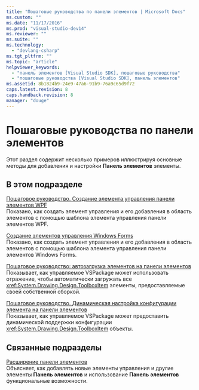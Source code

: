 ```yaml
---
title: "Пошаговые руководства по панели элементов | Microsoft Docs"
ms.custom: ""
ms.date: "11/17/2016"
ms.prod: "visual-studio-dev14"
ms.reviewer: ""
ms.suite: ""
ms.technology: 
  - "devlang-csharp"
ms.tgt_pltfrm: ""
ms.topic: "article"
helpviewer_keywords: 
  - "панель элементов [Visual Studio SDK], пошаговые руководства"
  - "пошаговые руководства [Visual Studio SDK], панель элементов"
ms.assetid: 8b1824b9-24e9-47a6-91b9-76a9c65d9f72
caps.latest.revision: 8
caps.handback.revision: 8
manager: "douge"
---
```

# Пошаговые руководства по панели элементов
Этот раздел содержит несколько примеров иллюстрируя основные методы для добавления и настройки **Панель элементов** элементы.  
  
## В этом подразделе  
 [Пошаговое руководство. Создание элемента управления панели элементов WPF](../misc/walkthrough-creating-a-wpf-toolbox-control.md)  
 Показано, как создать элемент управления и его добавления в область элементов с помощью шаблона элемента управления панели элементов WPF.  
  
 [Создание элементов управления Windows Forms](../extensibility/creating-a-windows-forms-toolbox-control.md)  
 Показано, как создать элемент управления и его добавления в область элементов с помощью шаблона элемента управления панели элементов Windows Forms.  
  
 [Пошаговое руководство: автозагрузка элементов на панели элементов](../Topic/Walkthrough:%20Autoloading%20Toolbox%20Items.md)  
 Показывает, как управляемое VSPackage может использовать отражение, чтобы автоматически загружать все <xref:System.Drawing.Design.ToolboxItem> элементы, предоставляемые своей собственной сборкой.  
  
 [Пошаговое руководство. Динамическая настройка конфигурации элемента на панели элементов](../misc/walkthrough-customizing-toolbox-item-configuration-dynamically.md)  
 Показывает, как управляемое VSPackage может предоставить динамической поддержки конфигурации <xref:System.Drawing.Design.ToolboxItem> объекты.  
  
## Связанные подразделы  
 [Расширение панели элементов](../misc/extending-the-toolbox.md)  
 Объясняет, как добавлять новые элементы управления и другие элементы **Панель элементов** и использование  **Панель элементов** функциональные возможности.